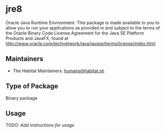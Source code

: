 # jre8

Oracle Java Runtime Environment. This package is made available to you to allow you to run your applications as provided in and subject to the terms of the Oracle Binary Code License Agreement for the Java SE Platform Products and JavaFX, found at http://www.oracle.com/technetwork/java/javase/terms/license/index.html

## Maintainers

* The Habitat Maintainers: <humans@habitat.sh>

## Type of Package

Binary package

## Usage

*TODO: Add instructions for usage*
